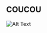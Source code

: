 ## COUCOU

![Alt Text](https://i.pinimg.com/originals/95/d7/d3/95d7d37a7f39cf61293e38e623bdb6c5.gif)